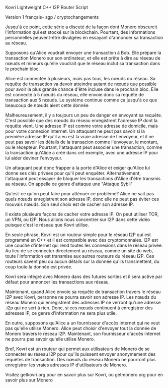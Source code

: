 Kovri Lightweight C++ I2P Router Script

Version 1 français- sgp / cryptochangements

Jusqu'à ce point, cette série a  discuté de la façon dont Monero obscurcit l'information qui est stocké sur la blockchain. Pourtant, des informations personnelles peuvent-être divulgées en essayant d'annoncer sa transaction au réseau.

Supposons qu'Alice voudrait envoyer une transaction à Bob. Elle prépare la transaction Monero sur son ordinateur, et elle est prête à dire au réseau de nœuds et mineurs qu'elle voudrait que le réseau inclut sa transaction dans le prochain bloc.

Alice est connectée à plusieurs, mais pas tous, les nœuds du réseau. Sa requête de transaction va devoir atteindre autant de nœuds que possible pour avoir la plus grande chance d'être incluse dans le prochain bloc. Elle est connecté à 5 nœuds du réseau, elle envoie donc sa requête de transaction aux 5 nœuds. Le système continue comme ça jusqu'à ce que beaucoup de nœuds aient cette donnée

Malheureusement, il y a toujours un peu de danger en envoyant sa requête. C'est possible que des nœuds du réseau enregistrent l'adresse IP dont la requête vient. Une adresse IP est comme votre adresse de domicile, mais pour votre connexion internet. Un attaquant ne peut pas savoir si la première adresse IP qu'il a eu est la vraie adresse de l'envoyeur, et il ne peut pas savoir les détails de la transacion comme l'envoyeur, le montant, ou le récepteur. Pourtant, l'attaquant peut associer une transaction, comme la transaction qu'Alice a créé dans cet exemple, avec une adresse IP pour lui aider deviner l'envoyeur.

Un attaquant peut donc frapper à la porte d'Alice et exiger qu'Alice lui donne ses clés privées pour qu'il peut enquêter. Alternativement, l'attaquant peut essayer de bloquer les transactions d'Alice d'être transmis au réseau. On appelle ce genre d'attaque une "Attaque Sybil"

Qu'est-ce qu'on peut faire pour atténuer ce problème? Alice ne sait pas quels nœuds enregistrent son adresse IP, donc elle ne peut pas éviter ces mouvais nœuds. Son seul choix est de cacher son adresse IP.

Il existe plusieurs façons de cacher votre adresse IP. On peut utiliser TOR, un VPN, ou I2P. Nous allons nous concentrer sur I2P dans cette vidéo puisque c'est le réseau que Kovri utilise.

En seule phrase, Kovri est un routeur simple pour le réseau I2P qui est programmé en C++ et il est compatible avec des cryptomonnaies. I2P est une couche d'internet qui rend toutes les connexions dans le réseau privée. Au lieu de se connecter directement au réseau, comme un site du web, toute l'information est transmise aux autres routeurs du réseau I2P. Ces routeurs savent peu ou aucun détails sur la donnée qu'ils transmettent, du coup toute la donnée est privée.

Kovri sera intégré avec Monero dans des futures sorties et il sera activé par défaut pour annoncer les transactions aux réseau.

Maintenant, quand Alice envoie sa requête de transaction travers le réseau I2P avec Kovri, personne ne pourra savoir son adresse IP. Les nœuds du réseau Monero qui enregistrent des adresses IP ne verront qu'une adresse .i2p qui ne sert à rien. Donc, si ces nœuds continuent à enregistrer des adresses IP, ce genre d'information ne sera plus utile.

En outre, supposons qu'Alice a un fournisseur d'accès internet qui ne veut pas qu'elle utilise Monero. Alice peut choisir d'envoyer tout la donnée de Monero travers le réseau I2P. Maintenant, son fournisseur d'accès internet ne pourra pas savoir qu'elle utilise Monero.

Bref, Kovri est un routeur qui permet aux utilisateurs de Monero de se connecter au réseau I2P pour qu'ils puissent envoyer anonymement des requêtes de transaction. Des nœuds du réseau Monero ne pourront plus enregistrer les vraies adresses IP d'utilisateurs de Monero.

Visitez getkovri.org pour en savoir plus sur Kovri, ou getmonero.org pour en savoir plus sur Monero
